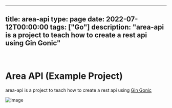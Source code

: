 
---
title: area-api
type: page
date: 2022-07-12T00:00:00
tags: ["Go"]
description: "area-api is a project to teach how to create a rest api using Gin Gonic"
---


<br>

# Area API (Example Project)
 area-api is a project to teach how to create a rest api using [Gin Gonic](https://github.com/gin-gonic/gin) 

![image](https://user-images.githubusercontent.com/35516367/178566509-7145924f-c436-48c3-8802-98fb2ef2924a.png)
